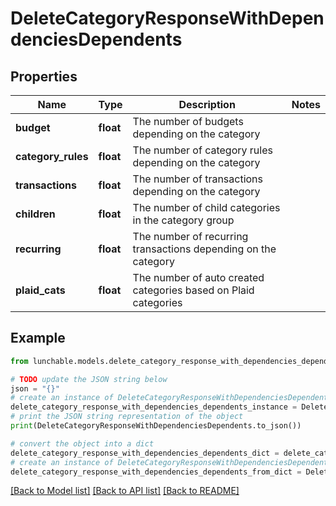 # DeleteCategoryResponseWithDependenciesDependents


## Properties

Name | Type | Description | Notes
------------ | ------------- | ------------- | -------------
**budget** | **float** | The number of budgets depending on the category | 
**category_rules** | **float** | The number of category rules depending on the category | 
**transactions** | **float** | The number of transactions depending on the category | 
**children** | **float** | The number of child categories in the category group | 
**recurring** | **float** | The number of recurring transactions depending on the category | 
**plaid_cats** | **float** | The number of auto created categories based on Plaid categories | 

## Example

```python
from lunchable.models.delete_category_response_with_dependencies_dependents import DeleteCategoryResponseWithDependenciesDependents

# TODO update the JSON string below
json = "{}"
# create an instance of DeleteCategoryResponseWithDependenciesDependents from a JSON string
delete_category_response_with_dependencies_dependents_instance = DeleteCategoryResponseWithDependenciesDependents.from_json(json)
# print the JSON string representation of the object
print(DeleteCategoryResponseWithDependenciesDependents.to_json())

# convert the object into a dict
delete_category_response_with_dependencies_dependents_dict = delete_category_response_with_dependencies_dependents_instance.to_dict()
# create an instance of DeleteCategoryResponseWithDependenciesDependents from a dict
delete_category_response_with_dependencies_dependents_from_dict = DeleteCategoryResponseWithDependenciesDependents.from_dict(delete_category_response_with_dependencies_dependents_dict)
```
[[Back to Model list]](../README.md#documentation-for-models) [[Back to API list]](../README.md#documentation-for-api-endpoints) [[Back to README]](../README.md)


